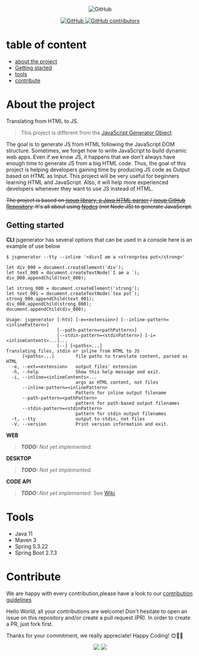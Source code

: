 
<p align="center">
<img alt="GitHub" src="https://github.com/osscameroon/js-generator/actions/workflows/maven.yml/badge.svg">
</p>
<p align="center">
 <a href="/LICENSE">
        <img alt="GitHub" src="https://img.shields.io/github/license/osscameroon/js-generator?color=%2360be86&style=for-the-badge">
    </a>
    <a href="https://github.com/devicons/devicon/graphs/contributors">
        <img alt="GitHub contributors" src="https://img.shields.io/github/contributors-anon/osscameroon/js-generator?color=%2360be86&style=for-the-badge">
    </a>
 </p>

# table of content
- [about the project](#about-the-project)
- [Getting started](#getting-started)
- [tools](#tools)
- [contribute](#contribute)


# About the project

Translating from HTML to JS.

> This project is different from the
> [JavaScript Generator Object](https://developer.mozilla.org/en-US/docs/Web/JavaScript/Reference/Global_Objects/Generator).
 
The goal is to generate JS  from HTML  following the JavaScript DOM structure. Sometimes, we forget how to write
JavaScript to build dynamic web apps. Even if we know JS, it happens that we don't always have enough time to generate
JS from a big HTML code. Thus, the goal of this project is helping developers gaining time by producing JS code as
Output based on HTML as Input. This project will be very useful for beginners learning HTML and JavaScript. Also, it
will help more experienced developers whenever they want to use JS instead of HTML.

<del>The project is based on [jsoup  library, a Java HTML parser](https://jsoup.org/) /
[jsoup GitHub Repository](https://github.com/jhy/jsoup/). It's all about using
[Nodes](https://github.com/jhy/jsoup/blob/master/src/main/java/org/jsoup/nodes/Node.java)
(not Node JS) to generate JavaScript.</del>


## Getting started

**CLI**
jsgenerator has several options that can be used in a console here is an example of use below

```shell
$ jsgenerator --tty --inline '<div>I am a <strong>tea pot</strong>'

let div_000 = document.createElement('div');
let text_000 = document.createTextNode(`I am a `);
div_000.appendChild(text_000);

let strong_000 = document.createElement('strong');
let text_001 = document.createTextNode(`tea pot`);
strong_000.appendChild(text_001);
div_000.appendChild(strong_000);
document.appendChild(div_000);
```


```text
Usage: jsgenerator [-htV] [-e=<extension>] [--inline-pattern=<inlinePattern>]
                   [--path-pattern=<pathPattern>]
                   [--stdin-pattern=<stdinPattern>] [-i=<inlineContents>...]...
                   [--] [<paths>...]
Translating files, stdin or inline from HTML to JS
      [<paths>...]        file paths to translate content, parsed as HTML
  -e, --ext=<extension>   output files' extension
  -h, --help              Show this help message and exit.
  -i, --inline=<inlineContents>...
                          args as HTML content, not files
      --inline-pattern=<inlinePattern>
                          Pattern for inline output filename
      --path-pattern=<pathPattern>
                          pattern for path-based output filenames
      --stdin-pattern=<stdinPattern>
                          pattern for stdin output filenames
  -t, --tty               output to stdin, not files
  -V, --version           Print version information and exit.
```

**WEB**

> ***TODO:** Not yet implemented.*

**DESKTOP**

> ***TODO:** Not yet implemented.*

**CODE API**

> ***TODO:** Not yet implemented.*
> See [Wiki](https://github.com/osscameroon/js-generator/wiki).

# Tools

+ Java 11
+ Maven 3
+ Spring 5.3.22
+ Spring Boot 2.7.3

# Contribute

We are happy with every contribution,please have a look to our [contribution guidelines](contributing.md)


Hello World, all your contributions are welcome! Don't hesitate to open an issue on this repository and/or create a pull
request (PR). In order to create a PR, just fork first.

Thanks for your commitment, we really appreciate! 
Happy Coding! 😊🎉💯

<div align="center">
    <img src="https://forthebadge.com/images/badges/built-with-love.svg" />
    <img src="https://forthebadge.com/images/badges/built-by-developers.svg" />
</div>
